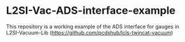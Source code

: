 L2SI-Vac-ADS-interface-example
==============================

This repository is a working example of the ADS interface for gauges in L2SI-Vacuum-Lib (https://github.com/pcdshub/lcls-twincat-vacuum)

